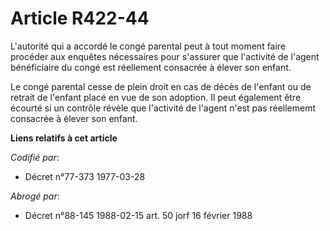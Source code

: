 # Article R422-44

L'autorité qui a accordé le congé parental peut à tout moment faire procéder aux enquêtes nécessaires pour s'assurer que
l'activité de l'agent bénéficiaire du congé est réellement consacrée à élever son enfant.

Le congé parental cesse de plein droit en cas de décès de l'enfant ou de retrait de l'enfant placé en vue de son adoption. Il
peut également être écourté si un contrôle révèle que l'activité de l'agent n'est pas réellememt consacrée à élever son
enfant.

**Liens relatifs à cet article**

_Codifié par_:

  - Décret n°77-373 1977-03-28

_Abrogé par_:

  - Décret n°88-145 1988-02-15 art. 50 jorf 16 février 1988
